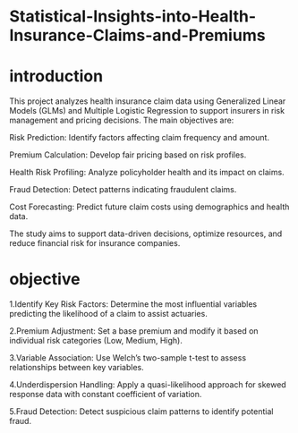 # Statistical-Insights-into-Health-Insurance-Claims-and-Premiums
# introduction

This project analyzes health insurance claim data using Generalized Linear Models (GLMs) and Multiple Logistic Regression to support insurers in risk management and pricing decisions. The main objectives are:

Risk Prediction: Identify factors affecting claim frequency and amount.

Premium Calculation: Develop fair pricing based on risk profiles.

Health Risk Profiling: Analyze policyholder health and its impact on claims.

Fraud Detection: Detect patterns indicating fraudulent claims.

Cost Forecasting: Predict future claim costs using demographics and health data.

The study aims to support data-driven decisions, optimize resources, and reduce financial risk for insurance companies.

# objective

1.Identify Key Risk Factors: Determine the most influential variables predicting the likelihood of a claim to assist actuaries.

2.Premium Adjustment: Set a base premium and modify it based on individual risk categories (Low, Medium, High).

3.Variable Association: Use Welch’s two-sample t-test to assess relationships between key variables.

4.Underdispersion Handling: Apply a quasi-likelihood approach for skewed response data with constant coefficient of variation.

5.Fraud Detection: Detect suspicious claim patterns to identify potential fraud.








